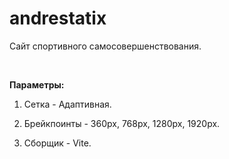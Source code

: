 # andrestatix

Сайт спортивного самосовершенствования.

<br>

<b>Параметры:</b>

1) Сетка - Адаптивная.

2) Брейкпоинты - 360px, 768px, 1280px, 1920px.

3) Сборщик - Vite.


<!-- https://gs.statcounter.com/screen-resolution-stats/desktop/worldwide  - статистика популярных экранов -->
